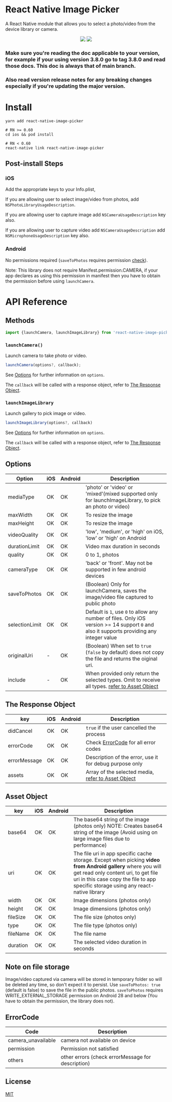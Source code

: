 # React Native Image Picker

A React Native module that allows you to select a photo/video from the device library or camera.

<p align="center">
  <img src="https://img.shields.io/npm/dw/react-native-image-picker" />
  <img src="https://img.shields.io/npm/v/react-native-image-picker" />
</p>

### Make sure you're reading the doc applicable to your version, for example if your using version 3.8.0 go to tag 3.8.0 and read those docs. This doc is always that of main branch.
### Also read version release notes for any breaking changes especially if you're updating the major version.


# Install

```
yarn add react-native-image-picker

# RN >= 0.60
cd ios && pod install

# RN < 0.60
react-native link react-native-image-picker
```

## Post-install Steps

### iOS

Add the appropriate keys to your Info.plist,

If you are allowing user to select image/video from photos, add `NSPhotoLibraryUsageDescription`.

If you are allowing user to capture image add `NSCameraUsageDescription` key also.

If you are allowing user to capture video add `NSCameraUsageDescription` add `NSMicrophoneUsageDescription` key also.

### Android

No permissions required (`saveToPhotos` requires permission [check](#note-on-file-storage)).

Note: This library does not require Manifest.permission.CAMERA, if your app declares as using this permission in manifest then you have to obtain the permission before using `launchCamera`.

# API Reference

## Methods

```js
import {launchCamera, launchImageLibrary} from 'react-native-image-picker';
```

### `launchCamera()`

Launch camera to take photo or video.

```js
launchCamera(options?, callback);
```

See [Options](#options) for further information on `options`.

The `callback` will be called with a response object, refer to [The Response Object](#the-response-object).

### `launchImageLibrary`

Launch gallery to pick image or video.

```js
launchImageLibrary(options?, callback)
```

See [Options](#options) for further information on `options`.

The `callback` will be called with a response object, refer to [The Response Object](#the-response-object).

## Options

| Option        | iOS | Android | Description                                                                                                                               |
| ------------- | --- | ------- | ----------------------------------------------------------------------------------------------------------------------------------------- |
| mediaType     | OK  | OK      | 'photo' or 'video' or 'mixed'(mixed supported only for launchImageLibrary, to pick an photo or video)                                     |
| maxWidth      | OK  | OK      | To resize the image                                                                                                                       |
| maxHeight     | OK  | OK      | To resize the image                                                                                                                       |
| videoQuality  | OK  | OK      | 'low', 'medium', or 'high' on iOS, 'low' or 'high' on Android                                                                             |
| durationLimit | OK  | OK      | Video max duration in seconds                                                                                                             |
| quality       | OK  | OK      | 0 to 1, photos                                                                                                                            |
| cameraType    | OK  | OK      | 'back' or 'front'. May not be supported in few android devices                                                                            |
| saveToPhotos  | OK  | OK      | (Boolean) Only for launchCamera, saves the image/video file captured to public photo                                                      |
| selectionLimit| OK  | OK      | Default is `1`, use `0` to allow any number of files. Only iOS version >= 14 support `0` and also it supports providing any integer value |
| originalUri   | -   | OK      | (Boolean) When set to `true` (`false` by default) does not copy the file and returns the oiginal uri.                                     |
| include       | -   | OK      | When provided only return the selected types. Omit to receive all types. [refer to Asset Object](#Asset-Object)                           |

## The Response Object

| key                         | iOS | Android | Description                                                         |
| --------------------------- | --- | ------- | ------------------------------------------------------------------- |
| didCancel                   | OK  | OK      | `true` if the user cancelled the process                            |
| errorCode                   | OK  | OK      | Check [ErrorCode](#ErrorCode) for all error codes                   |
| errorMessage                | OK  | OK      | Description of the error, use it for debug purpose only             |
| assets                      | OK  | OK      | Array of the selected media, [refer to Asset Object](#Asset-Object) |

## Asset Object

| key      | iOS | Android | Description                                                                                                                                                                                                                                |
| -------- | --- | ------- | ------------------------------------------------------------------------------------------------------------------------------------------------------------------------------------------------------------------------------------------ |
| base64   | OK  | OK      | The base64 string of the image (photos only) NOTE: Creates base64 string of the image (Avoid using on large image files due to performance)                                                                                                |
| uri      | OK  | OK      | The file uri in app specific cache storage. Except when picking **video from Android gallery** where you will get read only content uri, to get file uri in this case copy the file to app specific storage using any react-native library |
| width    | OK  | OK      | Image dimensions (photos only)                                                                                                                                                                                                             |
| height   | OK  | OK      | Image dimensions (photos only)                                                                                                                                                                                                             |
| fileSize | OK  | OK      | The file size (photos only)                                                                                                                                                                                                                |
| type     | OK  | OK      | The file type (photos only)                                                                                                                                                                                                                |
| fileName | OK  | OK      | The file name                                                                                                                                                                                                                              |
| duration | OK  | OK      | The selected video duration in seconds                                                                                                                                                                                                     |

## Note on file storage

Image/video captured via camera will be stored in temporary folder so will be deleted any time, so don't expect it to persist. Use `saveToPhotos: true` (default is false) to save the file in the public photos. `saveToPhotos` requires WRITE_EXTERNAL_STORAGE permission on Android 28 and below (You have to obtain the permission, the library does not).

## ErrorCode

| Code               | Description                                       |
| ------------------ | ------------------------------------------------- |
| camera_unavailable | camera not available on device                    |
| permission         | Permission not satisfied                          |
| others             | other errors (check errorMessage for description) |

## License

[MIT](LICENSE.md)
